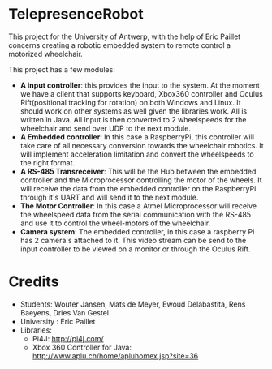 # TelepresenceRobot
This project for the University of Antwerp, with the help of Eric Paillet concerns creating a robotic embedded system to remote control a motorized wheelchair. 

This project has a few modules:
* **A input controller**: this provides the input to the system.  At the moment we have a client that supports keyboard, Xbox360 controller and Oculus Rift(positional tracking for rotation) on both Windows and Linux. It should work on other systems as well given the libraries work. All is written in Java. All input is then converted to 2 wheelspeeds for the wheelchair and send over UDP to the next module. 
* **A Embedded controller**: In this case a RaspberryPi, this controller will take care of all necessary conversion towards the wheelchair robotics. It will implement acceleration limitation and convert the wheelspeeds to the right format.
* **A RS-485 Transreceiver**: This will be the Hub between the embedded controller and the Microprocessor controlling the motor of the wheels. It will receive the data from the embedded controller on the RaspberryPi through it's UART and will send it to the next module.
* **The Motor Controller**: In this case a Atmel Microprocessor will receive the wheelspeed data from the serial communication with the RS-485 and use it to control the wheel-motors of the wheelchair.
* **Camera system**: The embedded controller, in this case a raspberry Pi has 2 camera's attached to it. This video stream can be send to the input controller to be viewed on a monitor or through the Oculus Rift.


# Credits
* Students: Wouter Jansen, Mats de Meyer, Ewoud Delabastita, Rens Baeyens, Dries Van Gestel
* University : Eric Paillet
* Libraries:
  * Pi4J: http://pi4j.com/
  * Xbox 360 Controller for Java: http://www.aplu.ch/home/apluhomex.jsp?site=36


